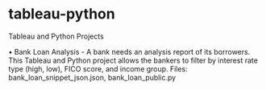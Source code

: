 # tableau-python
Tableau and Python Projects

• Bank Loan Analysis - A bank needs an analysis report of its borrowers. This Tableau and Python project allows the bankers to filter by interest rate type (high, low), FICO score, and income group. 
Files: bank_loan_snippet_json.json, bank_loan_public.py
